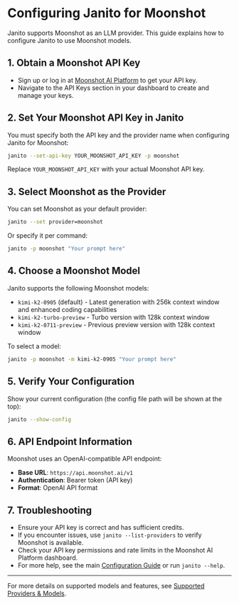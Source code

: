 # Configuring Janito for Moonshot

Janito supports Moonshot as an LLM provider. This guide explains how to configure Janito to use Moonshot models.

## 1. Obtain a Moonshot API Key

- Sign up or log in at [Moonshot AI Platform](https://platform.moonshot.ai) to get your API key.
- Navigate to the API Keys section in your dashboard to create and manage your keys.

## 2. Set Your Moonshot API Key in Janito

You must specify both the API key and the provider name when configuring Janito for Moonshot:

```bash
janito --set-api-key YOUR_MOONSHOT_API_KEY -p moonshot
```

Replace `YOUR_MOONSHOT_API_KEY` with your actual Moonshot API key.

## 3. Select Moonshot as the Provider

You can set Moonshot as your default provider:

```bash
janito --set provider=moonshot
```

Or specify it per command:

```bash
janito -p moonshot "Your prompt here"
```

## 4. Choose a Moonshot Model

Janito supports the following Moonshot models:

- `kimi-k2-0905` (default) - Latest generation with 256k context window and enhanced coding capabilities
- `kimi-k2-turbo-preview` - Turbo version with 128k context window
- `kimi-k2-0711-preview` - Previous preview version with 128k context window


To select a model:

```bash
janito -p moonshot -m kimi-k2-0905 "Your prompt here"
```

## 5. Verify Your Configuration

Show your current configuration (the config file path will be shown at the top):

```bash
janito --show-config
```

## 6. API Endpoint Information

Moonshot uses an OpenAI-compatible API endpoint:

- **Base URL**: `https://api.moonshot.ai/v1`
- **Authentication**: Bearer token (API key)
- **Format**: OpenAI API format

## 7. Troubleshooting

- Ensure your API key is correct and has sufficient credits.
- If you encounter issues, use `janito --list-providers` to verify Moonshot is available.
- Check your API key permissions and rate limits in the Moonshot AI Platform dashboard.
- For more help, see the main [Configuration Guide](guides/configuration.md) or run `janito --help`.

---

For more details on supported models and features, see [Supported Providers & Models](supported-providers-models.md).